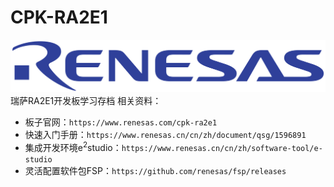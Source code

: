 # CPK-RA2E1
[![Logo](https://github.com/WuShFeng/CPK-RA2E1/blob/main/Renesas_Electronics_logo.svg)](#)
瑞萨RA2E1开发板学习存档
相关资料：
* 板子官网：`https://www.renesas.com/cpk-ra2e1`
* 快速入门手册：`https://www.renesas.cn/cn/zh/document/qsg/1596891`
* 集成开发环境e<sup>2</sup>studio：`https://www.renesas.cn/cn/zh/software-tool/e-studio`
* 灵活配置软件包FSP：`https://github.com/renesas/fsp/releases`
